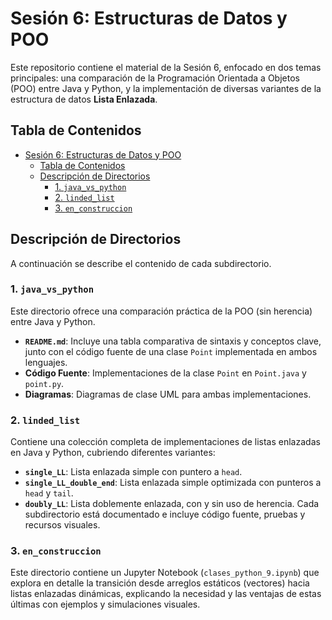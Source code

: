 # Sesión 6: Estructuras de Datos y POO

Este repositorio contiene el material de la Sesión 6, enfocado en dos temas principales: una comparación de la Programación Orientada a Objetos (POO) entre Java y Python, y la implementación de diversas variantes de la estructura de datos **Lista Enlazada**.

## Tabla de Contenidos

- [Sesión 6: Estructuras de Datos y POO](#sesión-6-estructuras-de-datos-y-poo)
  - [Tabla de Contenidos](#tabla-de-contenidos)
  - [Descripción de Directorios](#descripción-de-directorios)
    - [1. `java_vs_python`](#1-java_vs_python)
    - [2. `linded_list`](#2-linded_list)
    - [3. `en_construccion`](#3-en_construccion)

## Descripción de Directorios

A continuación se describe el contenido de cada subdirectorio.

### 1. `java_vs_python`

Este directorio ofrece una comparación práctica de la POO (sin herencia) entre Java y Python.
- **`README.md`**: Incluye una tabla comparativa de sintaxis y conceptos clave, junto con el código fuente de una clase `Point` implementada en ambos lenguajes.
- **Código Fuente**: Implementaciones de la clase `Point` en `Point.java` y `point.py`.
- **Diagramas**: Diagramas de clase UML para ambas implementaciones.

### 2. `linded_list`

Contiene una colección completa de implementaciones de listas enlazadas en Java y Python, cubriendo diferentes variantes:
- **`single_LL`**: Lista enlazada simple con puntero a `head`.
- **`single_LL_double_end`**: Lista enlazada simple optimizada con punteros a `head` y `tail`.
- **`doubly_LL`**: Lista doblemente enlazada, con y sin uso de herencia.
Cada subdirectorio está documentado e incluye código fuente, pruebas y recursos visuales.

### 3. `en_construccion`

Este directorio contiene un Jupyter Notebook (`clases_python_9.ipynb`) que explora en detalle la transición desde arreglos estáticos (vectores) hacia listas enlazadas dinámicas, explicando la necesidad y las ventajas de estas últimas con ejemplos y simulaciones visuales.
